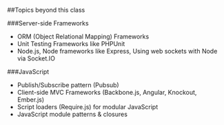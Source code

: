 ##Topics beyond this class

###Server-side Frameworks
* ORM (Object Relational Mapping) Frameworks
* Unit Testing Frameworks like PHPUnit
* Node.js, Node frameworks like Express, Using web sockets with Node via Socket.IO 

###JavaScript
* Publish/Subscribe pattern (Pubsub)
* Client-side MVC Frameworks (Backbone.js, Angular, Knockout, Ember.js)
* Script loaders (Require.js) for modular JavaScript
* JavaScript module patterns & closures